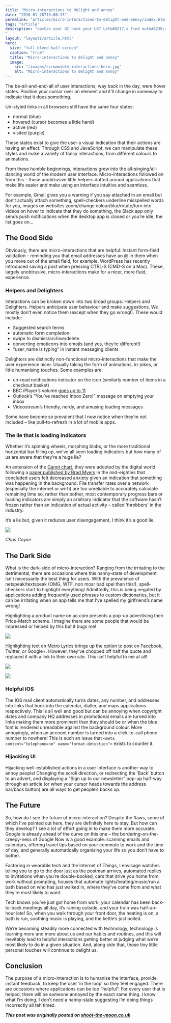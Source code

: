 ```yaml
---
title: "Micro-interactions to delight and annoy"
date: "2016-01-28T13:00:15"
permalink: "articles/micro-interactions-to-delight-and-annoy/index.html"
tags: "article"
description: "<p>Can your UI harm your UX? Let&#8217;s find out&#8230;</p>
"
layout: "layouts/article.html"
hero:
  size: "full-bleed half-screen"
  caption: "true"
  title: "Micro-interactions to delight and annoy"
  image:
    src: "/images/scrummable_interactions-hero.jpg"
    alt: "Micro-interactions to delight and annoy"
---
```

<div class='intro'><p>The be-all-and-end-all of user interactions, way back in the day, were hover states. Position your cursor over an element and it&#8217;ll change in someway to indicate that it does something.</div>
<p>Un-styled links in all browsers still have the same four states:</p>
<ul>
<li>normal (blue)</li>
<li>hovered (cursor becomes a little hand)</li>
<li>active (red)</li>
<li>visited (purple)</li>
</ul>
<p>These states exist to give the user a visual indication that their actions are having an effect. Through CSS and JavaScript, we can manipulate these styles and make a variety of fancy interactions; from different colours to animations.</p>
<p>From these humble beginnings, interactions grew into the all-singing/all-dancing world of the modern user interface. Micro-interactions followed on from this &#8211; those unobtrusive little helpers dotted around applications that make life easier and make using an interface intuitive and seamless.</p>
<p>For example, Gmail gives you a warning if you say attached in an email but don&#8217;t actually attach something, spell-checkers underline misspelled words for you, images on websites zoom/change colour/blur/rotate/turn into videos on hover to indicate that they do something, the Slack app only sends push notifications when the desktop app is closed or you&#8217;re idle, the list goes on…</p>
<h2>The Good Side</h2>
<p>Obviously, there are micro-interactions that are helpful: Instant form-field validation &#8211; reminding you that email addresses have an @ in them when you move out of the email field, for example. WordPress has recently introduced saving a post when pressing CTRL-S (CMD-S on a Mac). These, largely unobtrusive, micro-interactions make for a nicer, more fluid, experience.</p>
<h3>Helpers and Delighters</h3>
<p>Interactions can be broken down into two broad groups: Helpers and Delighters. Helpers anticipate user behaviour and make suggestions. We mostly don&#8217;t even notice them (except when they go wrong!). These would include:</p>
<ul>
<li>Suggested search terms</li>
<li>automatic form completion</li>
<li>swipe to dismiss/archive/delete</li>
<li>converting emoticons into emojis (and yes, they&#8217;re different!)</li>
<li>&#8220;user_name is typing&#8221; in instant messaging clients</li>
</ul>
<p>Delighters are distinctly non-functional micro-interactions that make the user experience nicer. Usually taking the form of animations, in-jokes, or little humanising touches. Some examples are:</p>
<ul>
<li>un-read notifications indicator on the icon (similarly number of items in a checkout basket)</li>
<li>BBC iPlayer&#8217;s volume <a href="https://youtu.be/KOO5S4vxi0o">goes up to 11</a></li>
<li>Outlook&#8217;s &#8220;You&#8217;ve reached Inbox Zero!&#8221; message on emptying your inbox</li>
<li>Videostream&#8217;s friendly, nerdy, and amusing loading messages</li>
</ul>
<p>Some have become so prevalent that I now notice when they&#8217;re not included &#8211; like pull-to-refresh in a lot of mobile apps.</p>
<h3>The lie that is loading indicators</h3>
<p>Whether it&#8217;s spinning wheels, morphing blobs, or the more traditional horizontal bar filling up, we&#8217;ve all seen loading indicators but how many of us are aware that they&#8217;re a huge lie?</p>
<p>An extension of the <a href="https://en.wikipedia.org/wiki/Gantt_chart">Gannt chart</a>, they were adopted by the digital world following a <a href="https://en.wikipedia.org/wiki/Brad_Myers">paper published by Brad Myers</a> in the mid-eighties that concluded users felt decreased anxiety given an indication that something was happening in the background. File transfer rates over a network (especially the internet or wi-fi) are too unreliable to accurately calculate remaining time so, rather than bother, most contemporary progress bars or loading indicators are simply an arbitrary indicator that the software hasn&#8217;t frozen rather than an indication of actual activity &#8211; called &#8216;throbbers&#8217; in the industry.</p>
<p>It&#8217;s a lie but, given it reduces user disengagement, I think it&#8217;s a good lie.</p>
<p><img src="/images/scrummable_spinnnnnn.gif" style="aspect-ratio: 214/206" /></p>
<p><cite>Chris Coyier</cite></p>
<h2>The Dark Side</h2>
<p>What is the dark-side of micro-interaction? Ranging from the irritating to the detrimental, there are occasions where this nanny-state of development isn&#8217;t necessarily the best thing for users. With the prevalence of netspeak/textspeak (OMG, WTF, non moar bad spel than this!), spell-checkers start to highlight everything! Admittedly, this is being negated by applications adding frequently used phrases to custom dictionaries, but it can be irritating when an app tells me that I&#8217;ve spelled my girlfriend&#8217;s name wrong!</p>
<p>Highlighting a product name on ao.com presents a pop-up advertising their Price-Match scheme. I imagine there are some people that would be impressed or helped by this but it bugs me!</p>
<p><img src="/images/scrummable_ao-price_match.png" style="aspect-ratio: 862/379" /></p>
<p>Highlighting text on Metro Lyrics brings up the option to post on Facebook, Twitter, or Google+. However, they&#8217;ve chopped off half the quote and replaced it with a link to their own site. This isn&#8217;t helpful to me at all!</p>
<p><img src="/images/scrummable_metro_lyrics-social_media.png" style="aspect-ratio: 673/341" /></p>
<p><img src="/images/scrummable_metro_lyrics-twitter_post.png" style="aspect-ratio: 516/171" /></p>
<h3>Helpful IOS</h3>
<p>The IOS mail client automatically turns dates, any number, and addresses into links that hook into the calendar, dialler, and maps applications respectively. This is all well and good but can be annoying when copyright dates and company HQ addresses in promotional emails are turned into links making them more prominent than they should be or when the blue font is rendered unreadable against the background colour. More annoyingly, when an account number is turned into a click-to-call phone number to nowhere! This is such an issue that <code>&lt;meta content="telephone=no" name="format-detection"&gt;</code> exists to counter it.</p>
<h3>Hijacking UI</h3>
<p>Hijacking well-established actions in a user interface is another way to annoy people! Changing the scroll direction, or redirecting the &#8216;Back&#8217; button to an advert, and displaying a &#8220;Sign up to our newsletter&#8221; pop-up half-way through an article (or when your cursor heads towards the address bar/back button) are all ways to get people&#8217;s backs up.</p>
<h2>The Future</h2>
<p>So, how do I see the future of micro-interaction? Despite the flaws, some of which I&#8217;ve pointed out here, they are definitely here to stay. But how can they develop? I see a lot of effort going in to make them more accurate. Google is already ahead of the curve on this one &#8211; the bordering-on-the-creepy-ness of Google Now is a good example: scanning emails and calendars, offering travel tips based on your commute to work and the time of day, and generally automatically organising your life so you don&#8217;t have to bother.</p>
<p>Factoring in wearable tech and the Internet of Things, I envisage watches telling you to go to the door just as the postman arrives, automated replies to invitations when you&#8217;re double-booked, cars that drive you home from work without prompting, houses that automate lights/heating/music/run a bath based on who has just walked in, where they&#8217;ve come from and what they&#8217;re most likely to want.</p>
<p>Tech knows you&#8217;ve just got home from work, your calendar has been back-to-back meetings all day, it&#8217;s raining outside, and your train was half-an-hour late! So, when you walk through your front door, the heating is on, a bath is run, soothing music is playing, and the kettle&#8217;s just boiled.</p>
<p>We&#8217;re becoming steadily more connected with technology, technology is learning more and more about us and our habits and routines, and this will inevitably lead to helpful interactions getting better at judging what we&#8217;re most likely to do in a given situation. And, along side that, those tiny little personal touches will continue to delight us.</p>
<h2>Conclusion</h2>
<p>The purpose of a micro-interaction is to humanise the interface, provide instant feedback, to keep the user &#8216;in the loop&#8217; so they feel engaged. There are occasions where applications can be too &#8220;helpful&#8221;. For every user that is helped, there will be someone annoyed by the exact same thing. I know what I&#8217;m doing, I don&#8217;t need a nanny-state suggesting I&#8217;m doing things incorrectly all <span style="border-bottom: 1px dashed #ff0000;">teh</span> <span style="border-bottom: 1px dashed #ff0000;">timez</span>.</p>
<p><cite> <strong>This post was originally posted on <a href="http://www.shoot-the-moon.co.uk/blog/micro-interactions-to-delight-and-annoy/">shoot-the-moon.co.uk</a></strong> </cite></p>
